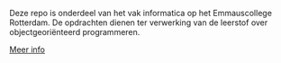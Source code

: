 Deze repo is onderdeel van het vak informatica op het Emmauscollege Rotterdam. De opdrachten dienen ter verwerking van de leerstof over objectgeoriënteerd programmeren.

[Meer info](https://informatica.emmauscollege.nl/theorie/objectoriented/)